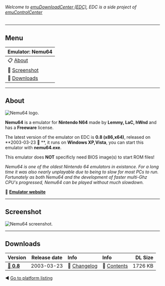 ###### Welcome to [emuDownloadCenter (EDC)](https://github.com/PhoenixInteractiveNL/emuDownloadCenter/wiki/), EDC is a side project of [emuControlCenter](https://github.com/PhoenixInteractiveNL/emuControlCenter/wiki/)
***
## Menu
| **Emulator: Nemu64** |
|:---------|
| :clipboard: [About](#about) |
| :sunrise: [Screenshot](#screenshot) |
| :floppy_disk: [Downloads](#downloads) |
***
## About
![](https://github.com/PhoenixInteractiveNL/emuDownloadCenter/wiki/images_emulator/nemu64_logo_200.jpg "Nemu64 logo.")

**Nemu64** is a emulator for **Nintendo N64** made by **Lemmy, LaC, hWnd** and has a **Freeware** license.

The latest version of the emulator on EDC is **0.8 (x86,x64)**, released on **2003-03-23 :triangular_flag_on_post: **, it runs on **Windows XP,Vista**, you can start this emulator with **nemu64.exe**.

This emulator does **NOT** specificly need BIOS image(s) to start ROM files!

_Nemu64 is one of the oldest Nintendo 64 emulators in existance. For a long time it was also nearly unplayable due to being to slow for most PCs to run. Fortunately as both Nemu64 and the development of faster multi-Ghz CPU's progressed, Nemu64 can be played without much slowdown._

:link: [**Emulator website**](http://nemu.emuunlim.org/)
***
## Screenshot
![](https://raw.githubusercontent.com/PhoenixInteractiveNL/emuDownloadCenter/master/hooks/nemu64/screen.jpg "Nemu64 screenshot.")
***
## Downloads
| Version  | Release date  | Info       | Info       | DL Size    |
|:---------|:-------------:|:-----------|:-----------|-----------:|
| [:floppy_disk: **0.8**](https://github.com/PhoenixInteractiveNL/edc-repo0004/raw/master/nemu64/0.8.7z) | 2003-03-23 | :page_facing_up: [Changelog](https://github.com/PhoenixInteractiveNL/edc-repo0004/blob/master/nemu64/0.8_changelog.txt) | :mag_right: [Contents](https://github.com/PhoenixInteractiveNL/edc-repo0004/blob/master/nemu64/0.8_contents.txt) | 1726 KB |

:arrow_backward: [Go to platform listing](https://github.com/PhoenixInteractiveNL/emuDownloadCenter/wiki/EDC-Platform-List)
